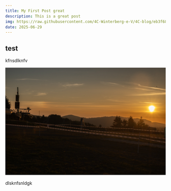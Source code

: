 ```yaml
---
title: My First Post great
description: This is a great post
img: https://raw.githubusercontent.com/4C-Winterberg-e-V/4C-blog/eb3f6829eab0f394c6549fcc4c1a7c734e214da9/img/herosection.jpg
date: 2025-06-29
---
```


## test
kfnsdlknfv

![image](https://raw.githubusercontent.com/4C-Winterberg-e-V/4C-blog/eb3f6829eab0f394c6549fcc4c1a7c734e214da9/img/herosection.jpg)

dlsknfsnldgk
